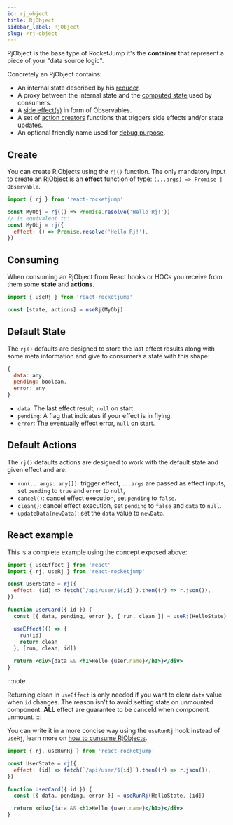 ```yaml
---
id: rj_object
title: RjObject
sidebar_label: RjObject
slug: /rj-object
---
```


RjObject is the base type of RocketJump it's the **container** that represent a piece
of your "data source logic".

Concretely an RjObject contains:

- An internal state described by his [reducer](reducer.md).
- A proxy between the internal state and the [computed state](computed_state_selectors.md) used by consumers.
- A [side effect(s)](side_effects.md) in form of Observables.
- A set of [action creators](action_creators.md) functions that triggers side effects and/or state updates.
- An optional friendly name used for [debug purpose](logger.md).

## Create

You can create RjObjects using the `rj()` function.
The only mandatory input to create an RjObject
is an **effect** function of type: `(...args) => Promise | Observable`.

```js
import { rj } from 'react-rocketjump'

const MyObj = rj(() => Promise.resolve('Hello Rj!'))
// is equivalent to:
const MyObj = rj({
  effect: () => Promise.resolve('Hello Rj!'),
})
```

## Consuming

When consuming an RjObject from React hooks or HOCs you receive from them
some **state** and **actions**.

```js
import { useRj } from 'react-rocketjump'

const [state, actions] = useRj(MyObj)
```

## Default State

The `rj()` defaults are designed to store the last effect results
along with some meta information and give to consumers a state with this shape:

```js
{
  data: any,
  pending: boolean,
  error: any
}
```

- `data`: The last effect result, `null` on start.
- `pending`: A flag that indicates if your effect is in flying.
- `error`: The eventually effect error, `null` on start.

## Default Actions

The `rj()` defaults actions are designed to work with the default state and
given effect and are:

- `run(...args: any[])`: trigger effect, `...args` are passed as effect inputs,
  set `pending` to `true` and `error` to `null`,
- `cancel()`: cancel effect execution, set `pending` to `false`.
- `clean()`: cancel effect execution, set `pending` to `false` and `data` to `null`.
- `updateData(newData)`: set the `data` value to `newData`.

## React example

This is a complete example using the concept exposed above:

```jsx
import { useEffect } from 'react'
import { rj, useRj } from 'react-rocketjump'

const UserState = rj({
  effect: (id) => fetch(`/api/user/${id}`).then((r) => r.json()),
})

function UserCard({ id }) {
  const [{ data, pending, error }, { run, clean }] = useRj(HelloState)

  useEffect(() => {
    run(id)
    return clean
  }, [run, clean, id])

  return <div>{data && <h1>Hello {user.name}</h1>}</div>
}
```

:::note

Returning clean in `useEffect` is only needed if you want to clear `data` value
when `id` changes.
The reason isn't to avoid setting state on unmounted component.
**ALL** effect are guarantee to be canceld when component unmount.
:::

You can write it in a more concise way using the `useRunRj` hook instead of `useRj`,
learn more on [how to cunsume RjObjects](consume_rj_objects.md).

```jsx
import { rj, useRunRj } from 'react-rocketjump'

const UserState = rj({
  effect: (id) => fetch(`/api/user/${id}`).then((r) => r.json()),
})

function UserCard({ id }) {
  const [{ data, pending, error }] = useRunRj(HelloState, [id])

  return <div>{data && <h1>Hello {user.name}</h1>}</div>
}
```

